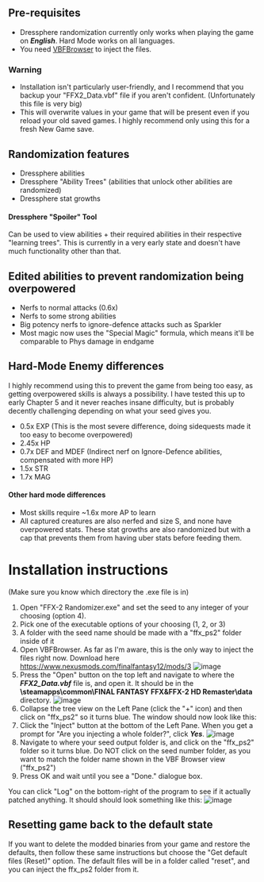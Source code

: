 ## Pre-requisites
- Dressphere randomization currently only works when playing the game on ***English***. Hard Mode works on all languages.
- You need [VBFBrowser](https://www.nexusmods.com/finalfantasy12/mods/3) to inject the files.

### Warning
- Installation isn't particularly user-friendly, and I recommend that you backup your "FFX2_Data.vbf" file if you aren't confident. (Unfortunately this file is very big)
- This will overwrite values in your game that will be present even if you reload your old saved games. I highly recommend only using this for a fresh New Game save. 

## Randomization features
- Dressphere abilities
- Dressphere "Ability Trees" (abilities that unlock other abilities are randomized)
- Dressphere stat growths
#### Dressphere "Spoiler" Tool 
Can be used to view abilities + their required abilities in their respective "learning trees". This is currently in a very early state and doesn't have much functionality other than that.

## Edited abilities to prevent randomization being overpowered
- Nerfs to normal attacks (0.6x)
- Nerfs to some strong abilities
- Big potency nerfs to ignore-defence attacks such as Sparkler
- Most magic now uses the "Special Magic" formula, which means it'll be comparable to Phys damage in endgame

## Hard-Mode Enemy differences
I highly recommend using this to prevent the game from being too easy, as getting overpowered skills is always a possibility. I have tested this up to early Chapter 5 and it never reaches insane difficulty, but is probably decently challenging depending on what your seed gives you.
- 0.5x EXP (This is the most severe difference, doing sidequests made it too easy to become overpowered)
- 2.45x HP
- 0.7x DEF and MDEF (Indirect nerf on Ignore-Defence abilities, compensated with more HP)
- 1.5x STR
- 1.7x MAG
#### Other hard mode differences
- Most skills require ~1.6x more AP to learn
- All captured creatures are also nerfed and size S, and none have overpowered stats. These stat growths are also randomized but with a cap that prevents them from having uber stats before feeding them.



# Installation instructions
(Make sure you know which directory the .exe file is in)
1. Open "FFX-2 Randomizer.exe" and set the seed to any integer of your choosing (option 4). 
2. Pick one of the executable options of your choosing (1, 2, or 3)
3. A folder with the seed name should be made with a "ffx_ps2" folder inside of it
4. Open VBFBrowser. As far as I'm aware, this is the only way to inject the files right now. Download here https://www.nexusmods.com/finalfantasy12/mods/3
![image](https://user-images.githubusercontent.com/66511873/172754711-b0e1c734-7645-4fb8-9189-1b5dbda96944.png)
5. Press the "Open" button on the top left and navigate to where the ***FFX2_Data.vbf*** file is, and open it.
It should be in the **<steamprogramfolder>\steamapps\common\FINAL FANTASY FFX&FFX-2 HD Remaster\data** directory. 
![image](https://user-images.githubusercontent.com/66511873/172755083-0ffceadf-c7c4-419f-aaae-f9d7f7a99de7.png)
6. Collapse the tree view on the Left Pane (click the "+" icon) and then click on "ffx_ps2" so it turns blue. The window should now look like this:
7. Click the "Inject" button at the bottom of the Left Pane. When you get a prompt for "Are you injecting a whole folder?", click ***Yes***.
![image](https://user-images.githubusercontent.com/66511873/172756531-45411596-c592-49ca-9cd7-aa25931cfc8c.png)
8. Navigate to where your seed output folder is, and click on the "ffx_ps2" folder so it turns blue. Do NOT click on the seed number folder, as you want to match the folder name shown in the VBF Browser view ("ffx_ps2")
9. Press OK and wait until you see a "Done." dialogue box. 
  
You can click "Log" on the bottom-right of the program to see if it actually patched anything. It should should look something like this:
  ![image](https://user-images.githubusercontent.com/66511873/172756681-b3febc1d-f6a8-4f82-a766-13fd03b08626.png)

## Resetting game back to the default state
If you want to delete the modded binaries from your game and restore the defaults, then follow these same instructions but choose the "Get default files (Reset)" option. The default files will be in a folder called "reset", and you can inject the ffx_ps2 folder from it.
